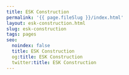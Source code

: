 ```yaml
---
title: ESK Construction
permalink: '{{ page.fileSlug }}/index.html'
layout: esk-construction.html
slug: esk-construction
tags: pages
seo:
  noindex: false
  title: ESK Construction
  og:title: ESK Construction
  twitter:title: ESK Construction
---
```



